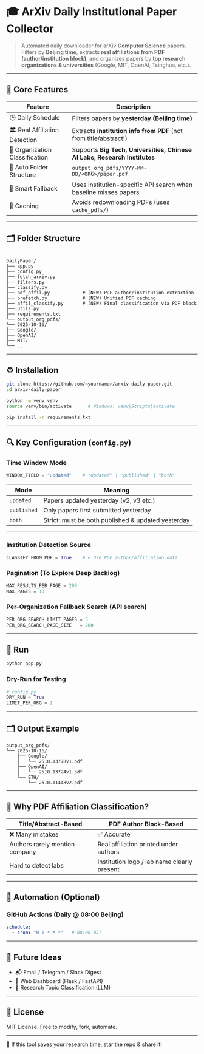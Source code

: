 # 🎓 ArXiv Daily Institutional Paper Collector

> Automated daily downloader for arXiv **Computer Science** papers.  
> Filters by **Beijing time**, extracts **real affiliations from PDF (author/institution block)**, and organizes papers by **top research organizations & universities** (Google, MIT, OpenAI, Tsinghua, etc.).

---

## 📌 Core Features

| Feature | Description |
|---------|-------------|
| 🕒 Daily Schedule | Filters papers by **yesterday (Beijing time)** |
| 🏛 Real Affiliation Detection | Extracts **institution info from PDF** (not from title/abstract!) |
| 🎯 Organization Classification | Supports **Big Tech, Universities, Chinese AI Labs, Research Institutes** |
| 📂 Auto Folder Structure | `output_org_pdfs/YYYY-MM-DD/<ORG>/paper.pdf` |
| 🧠 Smart Fallback | Uses institution-specific API search when baseline misses papers |
| 💾 Caching | Avoids redownloading PDFs (uses `cache_pdfs/`) |

---

## 🗂 Folder Structure

```

DailyPaper/
├── app.py
├── config.py
├── fetch_arxiv.py
├── filters.py
├── classify.py
├── pdf_affil.py            # (NEW) PDF author/institution extraction
├── prefetch.py             # (NEW) Unified PDF caching
├── affil_classify.py       # (NEW) Final classification via PDF block
├── utils.py
├── requirements.txt
└── output_org_pdfs/
└── 2025-10-16/
├── Google/
├── OpenAI/
├── MIT/
└── ...

````

---

## ⚙️ Installation

```bash
git clone https://github.com/<yourname>/arxiv-daily-paper.git
cd arxiv-daily-paper

python -m venv venv
source venv/bin/activate      # Windows: venv\Scripts\activate

pip install -r requirements.txt
````

---

## 🔍 Key Configuration (`config.py`)

### Time Window Mode

```python
WINDOW_FIELD = "updated"    # "updated" | "published" | "both"
```

| Mode        | Meaning                                            |
| ----------- | -------------------------------------------------- |
| `updated`   | Papers updated yesterday (v2, v3 etc.)             |
| `published` | Only papers first submitted yesterday              |
| `both`      | Strict: must be both published & updated yesterday |

---

### Institution Detection Source

```python
CLASSIFY_FROM_PDF = True    # ← Use PDF author/affiliation data
```

### Pagination (To Explore Deep Backlog)

```python
MAX_RESULTS_PER_PAGE = 200
MAX_PAGES = 10
```

### Per-Organization Fallback Search (API search)

```python
PER_ORG_SEARCH_LIMIT_PAGES = 5
PER_ORG_SEARCH_PAGE_SIZE   = 200
```

---

## 🚀 Run

```bash
python app.py
```

### Dry-Run for Testing

```python
# config.py
DRY_RUN = True
LIMIT_PER_ORG = 2
```

---

## 🗂 Output Example

```
output_org_pdfs/
└── 2025-10-16/
    ├── Google/
    │   └── 2510.13778v1.pdf
    ├── OpenAI/
    │   └── 2510.13724v1.pdf
    └── ETH/
        └── 2510.11448v2.pdf
```

---

## 🧠 Why PDF Affiliation Classification?

| Title/Abstract-Based           | PDF Author Block-Based                      |
| ------------------------------ | ------------------------------------------- |
| ❌ Many mistakes                | ✅ Accurate                                  |
| Authors rarely mention company | Real affiliation printed under authors      |
| Hard to detect labs            | Institution logo / lab name clearly present |

---

## 🔧 Automation (Optional)

### GitHub Actions (Daily @ 08:00 Beijing)

```yaml
schedule:
  - cron: "0 0 * * *"   # 08:00 BJT
```

---

## 🤝 Future Ideas

* 📬 Email / Telegram / Slack Digest
* 🎨 Web Dashboard (Flask / FastAPI)
* 🧪 Research Topic Classification (LLM)

---

## 📜 License

MIT License. Free to modify, fork, automate.

---

🌟 If this tool saves your research time, star the repo & share it!

